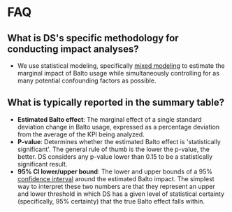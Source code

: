 # FAQ
## What is DS's specific methodology for conducting impact analyses?
- We use statistical modeling, specifically [mixed modeling](https://en.wikipedia.org/wiki/Mixed_model) to estimate the marginal impact of Balto usage while simultaneously controlling for as many potential confounding factors as possible.

## What is typically reported in the summary table?
- **Estimated Balto effect**: The marginal effect of a single standard deviation change in Balto usage, expressed as a percentage deviation from the average of the KPI being analyzed.
- **P-value**: Determines whether the estimated Balto effect is 'statistically significant'. The general rule of thumb is the lower the p-value, the better. DS considers any p-value lower than 0.15 to be a statistically significant result.
- **95% CI lower/upper bound**: The lower and upper bounds of a 95% [confidence interval](https://en.wikipedia.org/wiki/Confidence_interval) around the estimated Balto impact. The simplest way to interpret these two numbers are that they represent an upper and lower threshold in which DS has a given level of statistical certainty (specifically, 95% certainty) that the true Balto effect falls within.
